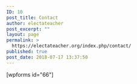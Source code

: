 ```yaml
---
ID: 10
post_title: Contact
author: electateacher
post_excerpt: ""
layout: page
permalink: >
  https://electateacher.org/index.php/contact/
published: true
post_date: 2018-07-17 13:37:50
---
```

[wpforms id="66"]